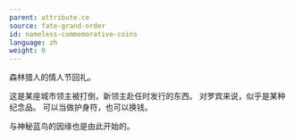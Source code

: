 ```yaml
---
parent: attribute.ce
source: fate-grand-order
id: nameless-commemorative-coins
language: zh
weight: 0
---
```


森林猎人的情人节回礼。

这是某座城市领主被打倒，新领主赴任时发行的东西。
对罗宾来说，似乎是某种纪念品。
可以当做护身符，也可以换钱。

与神秘蓝鸟的因缘也是由此开始的。
